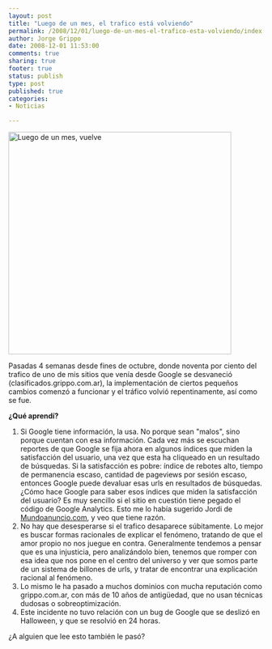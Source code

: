 ```yaml
--- 
layout: post
title: "Luego de un mes, el trafico está volviendo"
permalink: /2008/12/01/luego-de-un-mes-el-trafico-esta-volviendo/index.html
author: Jorge Grippo
date: 2008-12-01 11:53:00
comments: true
sharing: true
footer: true
status: publish
type: post
published: true
categories: 
- Noticias

---
```

<!-- 66 -->
<a href="http://www.flickr.com/photos/grippo/3074682968/" title="Luego de un mes, vuelve por jorge_grippo, en Flickr"><img src="http://farm4.static.flickr.com/3178/3074682968_03dbd1994d_o.png" alt="Luego de un mes, vuelve" width="440" /></a>

Pasadas 4 semanas desde fines de octubre, donde noventa por ciento del trafico de uno de mis sitios que venía desde Google se desvaneció (clasificados.grippo.com.ar), la implementación de ciertos pequeños cambios comenzó a funcionar y el tráfico volvió repentinamente, así como se fue.

<span style="font-weight:bold;">¿Qué aprendí?</span>
<ol><li>Si Google tiene información, la usa. No porque sean "malos", sino porque cuentan con esa información. Cada vez más se escuchan reportes de que Google se fija ahora en algunos índices que miden la satisfacción del usuario, una vez que esta ha cliqueado en un resultado de búsquedas. Si la satisfacción es pobre: índice de rebotes alto, tiempo de permanencia escaso, cantidad de pageviews por sesión escaso, entonces Google puede devaluar esas urls en resultados de búsquedas. ¿Cómo hace Google para saber esos índices que miden la satisfacción del usuario? Es muy sencillo si el sitio en cuestión tiene pegado el código de Google Analytics. Esto me lo había sugerido  Jordi de <a href="http://www.mundoanuncio.com">Mundoanuncio.com</a>, y veo que tiene razón.</li><li>No hay que desesperarse si el trafico desaparece súbitamente. Lo mejor es buscar formas racionales de explicar el fenómeno, tratando de que el amor propio no nos juegue en contra. Generalmente tendemos a pensar que es una injusticia, pero analizándolo bien, tenemos que romper con esa idea que nos pone en el centro del universo y ver que somos parte de un sistema de billones de urls, y tratar de encontrar una explicación racional al fenómeno.</li><li>Lo mismo le ha pasado a muchos dominios con mucha reputación como grippo.com.ar, con más de 10 años de antigüedad, que no usan técnicas dudosas o sobreoptimización.</li><li>Este incidente no tuvo relación con un bug de Google que se deslizó en Halloween, y que se resolvió en 24 horas.</li></ol>¿A alguien que lee esto también le pasó?

